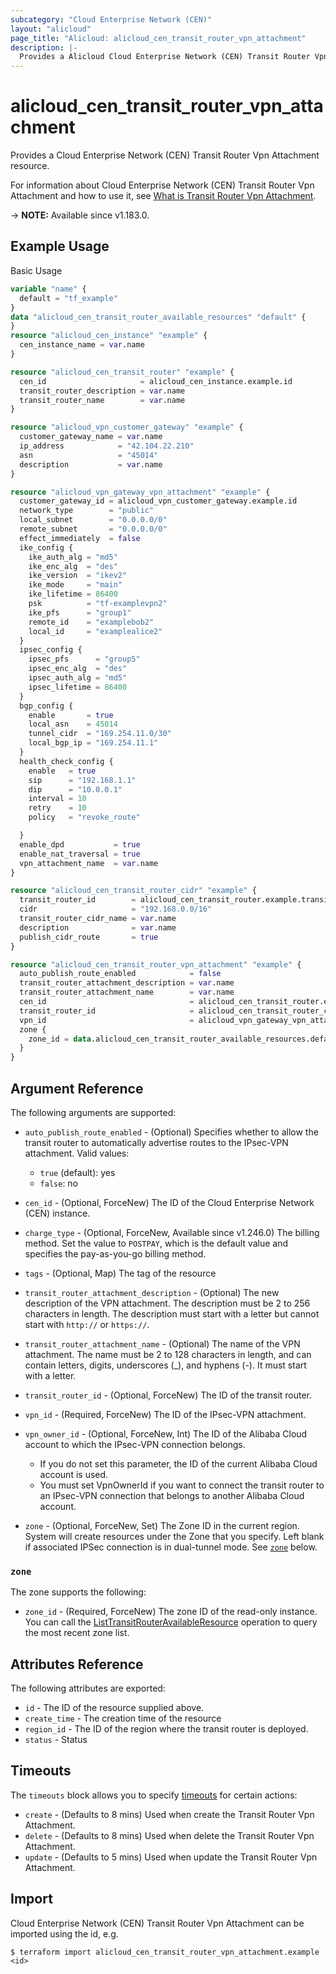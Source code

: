 ```yaml
---
subcategory: "Cloud Enterprise Network (CEN)"
layout: "alicloud"
page_title: "Alicloud: alicloud_cen_transit_router_vpn_attachment"
description: |-
  Provides a Alicloud Cloud Enterprise Network (CEN) Transit Router Vpn Attachment resource.
---
```


# alicloud_cen_transit_router_vpn_attachment

Provides a Cloud Enterprise Network (CEN) Transit Router Vpn Attachment resource.



For information about Cloud Enterprise Network (CEN) Transit Router Vpn Attachment and how to use it, see [What is Transit Router Vpn Attachment](https://www.alibabacloud.com/help/en/cen/developer-reference/api-cbn-2017-09-12-createtransitroutervpnattachment).

-> **NOTE:** Available since v1.183.0.

## Example Usage

Basic Usage

```terraform
variable "name" {
  default = "tf_example"
}
data "alicloud_cen_transit_router_available_resources" "default" {
}
resource "alicloud_cen_instance" "example" {
  cen_instance_name = var.name
}

resource "alicloud_cen_transit_router" "example" {
  cen_id                     = alicloud_cen_instance.example.id
  transit_router_description = var.name
  transit_router_name        = var.name
}

resource "alicloud_vpn_customer_gateway" "example" {
  customer_gateway_name = var.name
  ip_address            = "42.104.22.210"
  asn                   = "45014"
  description           = var.name
}

resource "alicloud_vpn_gateway_vpn_attachment" "example" {
  customer_gateway_id = alicloud_vpn_customer_gateway.example.id
  network_type        = "public"
  local_subnet        = "0.0.0.0/0"
  remote_subnet       = "0.0.0.0/0"
  effect_immediately  = false
  ike_config {
    ike_auth_alg = "md5"
    ike_enc_alg  = "des"
    ike_version  = "ikev2"
    ike_mode     = "main"
    ike_lifetime = 86400
    psk          = "tf-examplevpn2"
    ike_pfs      = "group1"
    remote_id    = "examplebob2"
    local_id     = "examplealice2"
  }
  ipsec_config {
    ipsec_pfs      = "group5"
    ipsec_enc_alg  = "des"
    ipsec_auth_alg = "md5"
    ipsec_lifetime = 86400
  }
  bgp_config {
    enable       = true
    local_asn    = 45014
    tunnel_cidr  = "169.254.11.0/30"
    local_bgp_ip = "169.254.11.1"
  }
  health_check_config {
    enable   = true
    sip      = "192.168.1.1"
    dip      = "10.0.0.1"
    interval = 10
    retry    = 10
    policy   = "revoke_route"

  }
  enable_dpd           = true
  enable_nat_traversal = true
  vpn_attachment_name  = var.name
}

resource "alicloud_cen_transit_router_cidr" "example" {
  transit_router_id        = alicloud_cen_transit_router.example.transit_router_id
  cidr                     = "192.168.0.0/16"
  transit_router_cidr_name = var.name
  description              = var.name
  publish_cidr_route       = true
}

resource "alicloud_cen_transit_router_vpn_attachment" "example" {
  auto_publish_route_enabled            = false
  transit_router_attachment_description = var.name
  transit_router_attachment_name        = var.name
  cen_id                                = alicloud_cen_transit_router.example.cen_id
  transit_router_id                     = alicloud_cen_transit_router_cidr.example.transit_router_id
  vpn_id                                = alicloud_vpn_gateway_vpn_attachment.example.id
  zone {
    zone_id = data.alicloud_cen_transit_router_available_resources.default.resources.0.master_zones.0
  }
}
```

## Argument Reference

The following arguments are supported:
* `auto_publish_route_enabled` - (Optional) Specifies whether to allow the transit router to automatically advertise routes to the IPsec-VPN attachment. Valid values:

  - `true` (default): yes
  - `false`: no
* `cen_id` - (Optional, ForceNew) The ID of the Cloud Enterprise Network (CEN) instance.
* `charge_type` - (Optional, ForceNew, Available since v1.246.0) The billing method.
Set the value to `POSTPAY`, which is the default value and specifies the pay-as-you-go billing method.
* `tags` - (Optional, Map) The tag of the resource
* `transit_router_attachment_description` - (Optional) The new description of the VPN attachment.
The description must be 2 to 256 characters in length. The description must start with a letter but cannot start with `http://` or `https://`.
* `transit_router_attachment_name` - (Optional) The name of the VPN attachment.
The name must be 2 to 128 characters in length, and can contain letters, digits, underscores (\_), and hyphens (-). It must start with a letter.
* `transit_router_id` - (Optional, ForceNew) The ID of the transit router.
* `vpn_id` - (Required, ForceNew) The ID of the IPsec-VPN attachment.
* `vpn_owner_id` - (Optional, ForceNew, Int) The ID of the Alibaba Cloud account to which the IPsec-VPN connection belongs.

  - If you do not set this parameter, the ID of the current Alibaba Cloud account is used.
  - You must set VpnOwnerId if you want to connect the transit router to an IPsec-VPN connection that belongs to another Alibaba Cloud account.
* `zone` - (Optional, ForceNew, Set) The Zone ID in the current region.
System will create resources under the Zone that you specify.
Left blank if associated IPSec connection is in dual-tunnel mode. See [`zone`](#zone) below.

### `zone`

The zone supports the following:
* `zone_id` - (Required, ForceNew) The zone ID of the read-only instance.
You can call the [ListTransitRouterAvailableResource](https://www.alibabacloud.com/help/en/doc-detail/261356.html) operation to query the most recent zone list.

## Attributes Reference

The following attributes are exported:
* `id` - The ID of the resource supplied above.
* `create_time` - The creation time of the resource
* `region_id` - The ID of the region where the transit router is deployed.
* `status` - Status

## Timeouts

The `timeouts` block allows you to specify [timeouts](https://www.terraform.io/docs/configuration-0-11/resources.html#timeouts) for certain actions:
* `create` - (Defaults to 8 mins) Used when create the Transit Router Vpn Attachment.
* `delete` - (Defaults to 8 mins) Used when delete the Transit Router Vpn Attachment.
* `update` - (Defaults to 5 mins) Used when update the Transit Router Vpn Attachment.

## Import

Cloud Enterprise Network (CEN) Transit Router Vpn Attachment can be imported using the id, e.g.

```shell
$ terraform import alicloud_cen_transit_router_vpn_attachment.example <id>
```
